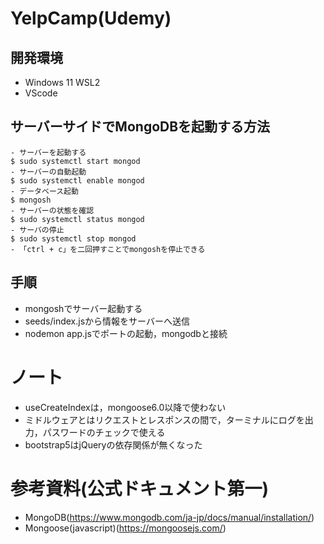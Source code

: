 # YelpCamp(Udemy)

## 開発環境
- Windows 11 WSL2
- VScode

## サーバーサイドでMongoDBを起動する方法
```
- サーバーを起動する
$ sudo systemctl start mongod
- サーバーの自動起動
$ sudo systemctl enable mongod
- データベース起動
$ mongosh
- サーバーの状態を確認
$ sudo systemctl status mongod
- サーバの停止
$ sudo systemctl stop mongod
- 「ctrl + c」を二回押すことでmongoshを停止できる
```

## 手順
- mongoshでサーバー起動する
- seeds/index.jsから情報をサーバーへ送信
- nodemon app.jsでポートの起動，mongodbと接続

# ノート
- useCreateIndexは，mongoose6.0以降で使わない
- ミドルウェアとはリクエストとレスポンスの間で，ターミナルにログを出力，パスワードのチェックで使える
- bootstrap5はjQueryの依存関係が無くなった

# 参考資料(公式ドキュメント第一)
- MongoDB(https://www.mongodb.com/ja-jp/docs/manual/installation/)
- Mongoose(javascript)(https://mongoosejs.com/)
